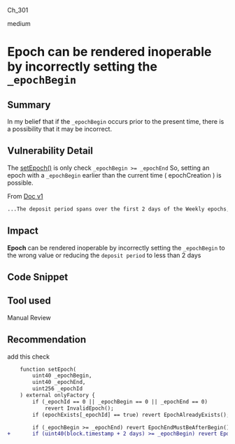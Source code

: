 Ch_301

medium

# Epoch can be rendered inoperable by incorrectly setting the `_epochBegin`

## Summary
In my belief that if the `_epochBegin` occurs prior to the present time, there is a possibility that it may be incorrect.

## Vulnerability Detail
The [setEpoch()](https://github.com/sherlock-audit/2023-03-Y2K/blob/main/Earthquake/src/v2/VaultV2.sol#L222-L241) is only check `_epochBegin >= _epochEnd`
So, setting an epoch with a `_epochBegin` earlier than the current time ( epochCreation ) is possible. 

From [Doc v1](https://y2k-finance.gitbook.io/y2k-finance/products/earthquake/mechanics#deposit-period)
```diff
...The deposit period spans over the first 2 days of the Weekly epochs, and the first 7 days of the Monthly epochs
```

## Impact
**Epoch** can be rendered inoperable by incorrectly setting the `_epochBegin` to the wrong value or reducing the `deposit period` to less than 2 days

## Code Snippet

## Tool used

Manual Review

## Recommendation
add this check 
```diff
    function setEpoch(
        uint40 _epochBegin,
        uint40 _epochEnd,
        uint256 _epochId
    ) external onlyFactory {
        if (_epochId == 0 || _epochBegin == 0 || _epochEnd == 0)
            revert InvalidEpoch();
        if (epochExists[_epochId] == true) revert EpochAlreadyExists();

        if (_epochBegin >= _epochEnd) revert EpochEndMustBeAfterBegin();
+       if (uint40(block.timestamp + 2 days) >= _epochBegin) revert EpochEndMustBeAfterBegin();
```